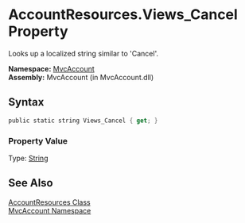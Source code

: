 AccountResources.Views_Cancel Property
======================================
Looks up a localized string similar to 'Cancel'.

**Namespace:** [MvcAccount][1]  
**Assembly:** MvcAccount (in MvcAccount.dll)

Syntax
------

```csharp
public static string Views_Cancel { get; }
```

### Property Value
Type: [String][2]

See Also
--------
[AccountResources Class][3]  
[MvcAccount Namespace][1]  

[1]: ../README.md
[2]: http://msdn.microsoft.com/en-us/library/s1wwdcbf
[3]: README.md